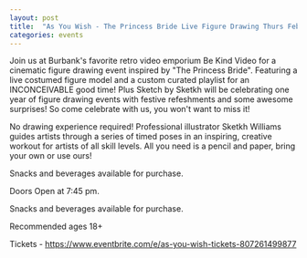 ```yaml
---
layout: post
title:  "As You Wish - The Princess Bride Live Figure Drawing Thurs Feb 8th 8PM"
categories: events
---
```


Join us at Burbank's favorite retro video emporium Be Kind Video for a cinematic figure drawing event inspired by "The Princess Bride". Featuring a live costumed figure model and a custom curated playlist for an INCONCEIVABLE good time! Plus Sketch by Sketkh will be celebrating one year of figure drawing events with festive refeshments and some awesome surprises! So come celebrate with us, you won't want to miss it!

No drawing experience required! Professional illustrator Sketkh Williams guides artists through a series of timed poses in an inspiring, creative workout for artists of all skill levels. All you need is a pencil and paper, bring your own or use ours!

Snacks and beverages available for purchase.

Doors Open at 7:45 pm.

Snacks and beverages available for purchase.

Recommended ages 18+

Tickets - https://www.eventbrite.com/e/as-you-wish-tickets-807261499877
